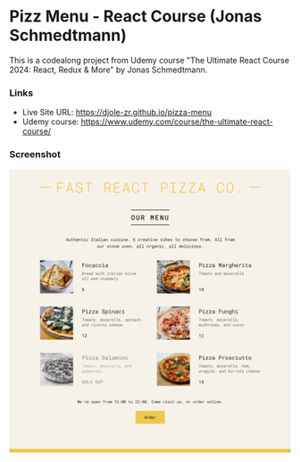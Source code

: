 
# Pizz Menu - React Course (Jonas Schmedtmann)

This is a codealong project from Udemy course "The Ultimate React Course 2024: React, Redux & More" by Jonas Schmedtmann.


### Links

- Live Site URL: https://djole-zr.github.io/pizza-menu
- Udemy course: https://www.udemy.com/course/the-ultimate-react-course/



### Screenshot

![preview-solution](Screenshot.png)

